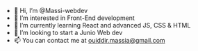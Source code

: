 - 👋 Hi, I’m @Massi-webdev
- 👀 I’m interested in Front-End development
- 🌱 I’m currently learning React and advanced JS, CSS & HTML
- 💞️ I’m looking to start a Junio Web dev
- 📫 You can contact me at ouiddir.massia@gmail.com

<!---
Massi-webdev/Massi-webdev is a ✨ special ✨ repository because its `README.md` (this file) appears on your GitHub profile.
You can click the Preview link to take a look at your changes.
--->
